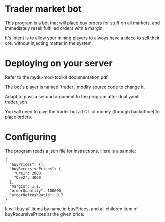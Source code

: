 # Trader market bot

This program is a bot that will place buy orders for stuff on all markets,
and immediately resell fulfilled orders with a margin.

It's intent is to allow your mining players to always have a place to sell their
ore, without injecting matter in the system.

# Deploying on your server

Refer to the mydu-mod-toolkit documentation pdf.

The bot's player is named 'trader', modify source code to change it.

Adapt to pass a second argument to the program after dual.yaml: trader.json

You will need to give the trader bot a LOT of money (through backoffice) to place orders.

# Configuring

The program reads a json file for instructions. Here is a sample:

    {
      "buyPrices": {},
      "buyRecursivePrices": {
        "Ore1": 2000,
        "Ore2": 4000
      },
      "margin": 1.1,
      "orderQuantity": 100000,
      "orderRefreshRatio": 0.7
    }

It will buy all items by name in buyPrices, and all children item of buyRecursivePrices
at the given price.

